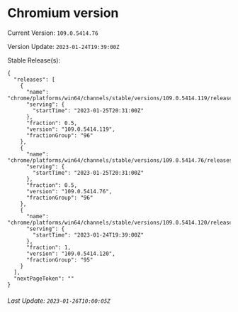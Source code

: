 # Chromium version

Current Version: `109.0.5414.76`

Version Update: `2023-01-24T19:39:00Z`

Stable Release(s):
```
{
  "releases": [
    {
      "name": "chrome/platforms/win64/channels/stable/versions/109.0.5414.119/releases/1674678660",
      "serving": {
        "startTime": "2023-01-25T20:31:00Z"
      },
      "fraction": 0.5,
      "version": "109.0.5414.119",
      "fractionGroup": "96"
    },
    {
      "name": "chrome/platforms/win64/channels/stable/versions/109.0.5414.76/releases/1674678660",
      "serving": {
        "startTime": "2023-01-25T20:31:00Z"
      },
      "fraction": 0.5,
      "version": "109.0.5414.76",
      "fractionGroup": "96"
    },
    {
      "name": "chrome/platforms/win64/channels/stable/versions/109.0.5414.120/releases/1674589140",
      "serving": {
        "startTime": "2023-01-24T19:39:00Z"
      },
      "fraction": 1,
      "version": "109.0.5414.120",
      "fractionGroup": "95"
    }
  ],
  "nextPageToken": ""
}
```

###### Last Update: `2023-01-26T10:00:05Z`
        